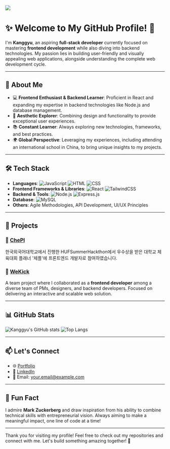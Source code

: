 <img src="https://capsule-render.vercel.app/api?type=waving&color=0:36D1DC,100:5B86E5&height=200&section=header&text=Welcome%20to%20My%20GitHub!&fontSize=40&fontAlignY=35&desc=Full-Stack%20Developer%20Journey&descAlignY=55" />

# ✨ Welcome to My GitHub Profile! 👋

I'm **Kanggyu**, an aspiring **full-stack developer** currently focused on mastering **frontend development** while also diving into backend technologies. My passion lies in building user-friendly and visually appealing web applications, alongside understanding the complete web development cycle.

---

## 🚀 About Me
- 💻 **Frontend Enthusiast & Backend Learner**: Proficient in React and expanding my expertise in backend technologies like Node.js and database management.
- 🎨 **Aesthetic Explorer**: Combining design and functionality to provide exceptional user experiences.
- 📚 **Constant Learner**: Always exploring new technologies, frameworks, and best practices.
- 🌍 **Global Perspective**: Leveraging my experiences, including attending an international school in China, to bring unique insights to my projects.

---

## 🛠️ Tech Stack
- **Languages**: ![JavaScript](https://img.shields.io/badge/JavaScript-F7DF1E?style=for-the-badge&logo=JavaScript&logoColor=white) ![HTML](https://img.shields.io/badge/HTML-E34F26?style=for-the-badge&logo=html5&logoColor=white) ![CSS](https://img.shields.io/badge/CSS-1572B6?style=for-the-badge&logo=css3&logoColor=white)
- **Frontend Frameworks & Libraries**: ![React](https://img.shields.io/badge/React-61DAFB?style=for-the-badge&logo=react&logoColor=white) ![TailwindCSS](https://img.shields.io/badge/TailwindCSS-38B2AC?style=for-the-badge&logo=tailwind-css&logoColor=white)
- **Backend & Tools**: ![Node.js](https://img.shields.io/badge/Node.js-339933?style=for-the-badge&logo=node.js&logoColor=white) ![Express.js](https://img.shields.io/badge/Express.js-000000?style=for-the-badge&logo=express&logoColor=white)
- **Database**: ![MySQL](https://img.shields.io/badge/MySQL-4479A1?style=for-the-badge&logo=mysql&logoColor=white)
- **Others**: Agile Methodologies, API Development, UI/UX Principles

---

## 🌟 Projects
### 📖 [ChePl](https://github.com/ggsong0328/99Study)
한국외국어대학교에서 진행한 HUFSummerHackthon에서 우수상을 받은 대학교 체육대회 플래너 '체플'에 프론트엔드 개발자로 참여하였습니다.

### 🚀 [WeKick](https://github.com/your-wekick-repo)  
A team project where I collaborated as a **frontend developer** among a diverse team of PMs, designers, and backend developers. Focused on delivering an interactive and scalable web solution.

---

## 📊 GitHub Stats
![Kanggyu's GitHub stats](https://github-readme-stats.vercel.app/api?username=ggsong0328&show_icons=true&theme=radical)
![Top Langs](https://github-readme-stats.vercel.app/api/top-langs/?username=ggsong0328&layout=compact&theme=radical)

---

## 📫 Let's Connect
- 🌐 [Portfolio](https://your-portfolio-link.com)
- 💼 [LinkedIn](https://linkedin.com/in/your-linkedin-profile)
- 📧 Email: your.email@example.com

---

## 🌱 Fun Fact
I admire **Mark Zuckerberg** and draw inspiration from his ability to combine technical skills with entrepreneurial vision. Always aiming to make a meaningful impact, one line of code at a time!

---

Thank you for visiting my profile! Feel free to check out my repositories and connect with me. Let's build something amazing together! 🌟

